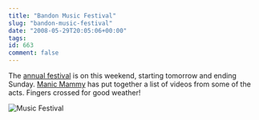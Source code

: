 ```yaml
---
title: "Bandon Music Festival"
slug: "bandon-music-festival"
date: "2008-05-29T20:05:06+00:00"
tags:
id: 663
comment: false
---
```


The [annual festival](http://www.bandonmusicfestival.com/home/default.asp) is on this weekend, starting tomorrow and ending Sunday. [Manic Mammy](http://www.manicmammy.com/2008/05/29/rawk-on-in-bandon/) has put together a list of videos from some of the acts. Fingers crossed for good weather!

![Music Festival](http://www.bandonmusicfestival.com/images/1.jpg)
